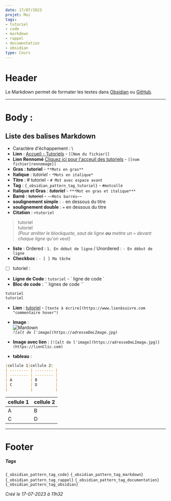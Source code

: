 ```yaml
---
date: 17/07/2023
projet: Moi
tags:
- tutoriel
- code
- markdown
- rappel
- documentation
- obsidian
type: Cours
---
```

   
# Header   
   
Le Markdown permet de formater les textes dans [Obsidian](/not_created.md) ou [GitHub](../../Tutoriels/GIT/GITHUB/GITHUB%20-%20Les%20bases%20et%20%C3%A0%20quoi%20%C3%A7a%20sert.md).   
   
   
   
   
---------------------------------------------------------   
# Body :   
## Liste des balises Markdown   
   
- Caractère d'échappement : \   
- **Lien** : [Accueil - Tutoriels](../../index.md) - `[[Nom du fichier]]`   
- **Lien Rennomé** [Cliquez ici pour l'acceuil des tutoriels](../../index.md) - `[[nom fichier|rennomage]]`   
- **Gras** : **tutoriel** - `**Mots en gras**`   
- **Italique** : *tutoriel* - `*Mots en italique*`   
- **Titre** : # tutoriel - `# Mot avec espace avant`    
- **Tag** : `{_obsidian_pattern_tag_tutoriel}` - `#motcollé`    
- **Italique et Gras** : ***tutoriel*** - `***Mot en gras et italique***`   
- **Barré** : ~~tutoriel~~ - `~~Mots barrés~~`   
- **soulignement simple** : `-` en dessous du titre   
- **soulignement double** : ` = ` en dessous du titre   
- **Citation** : `>tutoriel`   
   
>tutoriel   
>tutoriel   
*(Pour arrêter le blockquote, saut de ligne **ou** mettre un `>` devant chaque ligne qu'on veut)*   
   
   
   
- **liste** : Ordered : `1. En début de ligne` / Unordered : `- En début de ligne`   
- **Checkbox** : `- [ ] Ma tâche`   
- [ ] tutoriel :   
   
   
- **Ligne de Code** : `tutoriel` - \` ligne de code \`   
- **Bloc de code** : \`\` lignes de code \`\`   
   
```Markdown
tutoriel
tutoriel
```
   
   
   
- **Lien** : [tutoriel](https://www.google.com "lien vers Google") - `[texte à écrire](https://www.lienàsuivre.com "commentaire hover")`   
- **Image** :    
![Mardown](https://upload.wikimedia.org/wikipedia/commons/4/48/Markdown-mark.svg)    
*`![alt de l'image](https://adresseDeLImage.jpg)`*   
   
- **Image avec lien** : `[![alt de l'image](https://adresseDeLImage.jpg)](https://lienClic.com)`   
- **tableau** :    
```Markdown
|cellule 1|cellule 2|
| -------- | -------- |
| -------- | -------- |
| A        | B        |
| C        | D        |
|          |          |
```
   
   
|cellule 1|cellule 2|   
|--------|--------|   
|    A    |    B    |   
|    C    |    D    |   
   
   
   
   
   
-------------------------------------------------------------------------------   
# Footer   
   
##### Tags   
`{_obsidian_pattern_tag_code}` `{_obsidian_pattern_tag_markdown}` `{_obsidian_pattern_tag_rappel}` `{_obsidian_pattern_tag_documentation}` `{_obsidian_pattern_tag_obsidian}`    
   
   
*Créé le 17-07-2023 à 11h32*